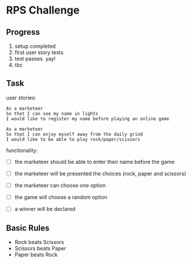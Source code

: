 # RPS Challenge

Progress
-------
1. setup completed  
2. first user story tests  
3. test passes. yay!  
4. tbc  


Task
----

user stories:

```
As a marketeer
So that I can see my name in lights
I would like to register my name before playing an online game

As a marketeer
So that I can enjoy myself away from the daily grind
I would like to be able to play rock/paper/scissors
```

functionality:

- [ ] the marketeer should be able to enter their name before the game
- [ ] the marketeer will be presented the choices (rock, paper and scissors)
- [ ] the marketeer can choose one option
- [ ] the game will choose a random option
- [ ] a winner will be declared


## Basic Rules

- Rock beats Scissors
- Scissors beats Paper
- Paper beats Rock

